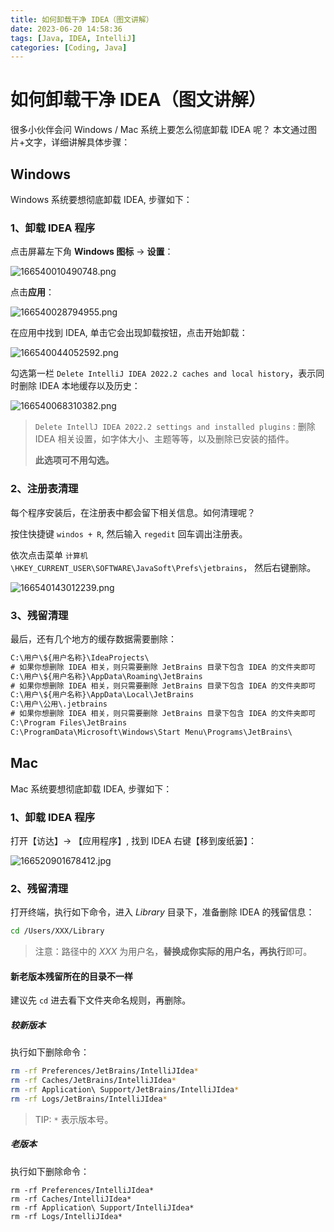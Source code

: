 ```yaml
---
title: 如何卸载干净 IDEA（图文讲解）
date: 2023-06-20 14:58:36
tags: [Java, IDEA, IntelliJ]
categories: [Coding, Java]
---
```


如何卸载干净 IDEA（图文讲解）
=================

很多小伙伴会问 Windows / Mac 系统上要怎么彻底卸载 IDEA 呢？ 本文通过图片+文字，详细讲解具体步骤：

Windows
-------

Windows 系统要想彻底卸载 IDEA, 步骤如下：

### 1、卸载 IDEA 程序

点击屏幕左下角 **Windows 图标** -> **设置**：

![166540010490748.png](https://s2.loli.net/2023/07/14/a5OWlerC4DHLdUT.jpg)

点击**应用**：

![166540028794955.png](https://s2.loli.net/2023/07/14/975twqVYgXo4lcp.jpg)

在应用中找到 IDEA, 单击它会出现卸载按钮，点击开始卸载：

![166540044052592.png](https://s2.loli.net/2023/07/14/UxnMhwbjazlADgE.jpg)

勾选第一栏 `Delete IntelliJ IDEA 2022.2 caches and local history`，表示同时删除 IDEA 本地缓存以及历史：

![166540068310382.png](https://s2.loli.net/2023/07/14/Ok9q1ISVYbznsAy.jpg)

> `Delete IntellJ IDEA 2022.2 settings and installed plugins` : 删除 IDEA 相关设置，如字体大小、主题等等，以及删除已安装的插件。
> 
> **此选项可不用勾选。**

### 2、注册表清理

每个程序安装后，在注册表中都会留下相关信息。如何清理呢？

按住快捷键 `windos + R`, 然后输入 `regedit` 回车调出注册表。

依次点击菜单 `计算机\HKEY_CURRENT_USER\SOFTWARE\JavaSoft\Prefs\jetbrains`， 然后右键删除。

![166540143012239.png](https://s2.loli.net/2023/07/14/dJ52jZoKGUEYCBA.jpg)

### 3、残留清理

最后，还有几个地方的缓存数据需要删除：

```cmd
C:\用户\${用户名称}\IdeaProjects\
# 如果你想删除 IDEA 相关，则只需要删除 JetBrains 目录下包含 IDEA 的文件夹即可
C:\用户\${用户名称}\AppData\Roaming\JetBrains
# 如果你想删除 IDEA 相关，则只需要删除 JetBrains 目录下包含 IDEA 的文件夹即可
C:\用户\${用户名称}\AppData\Local\JetBrains
C:\用户\公用\.jetbrains
# 如果你想删除 IDEA 相关，则只需要删除 JetBrains 目录下包含 IDEA 的文件夹即可
C:\Program Files\JetBrains
C:\ProgramData\Microsoft\Windows\Start Menu\Programs\JetBrains\

```

Mac
---

Mac 系统要想彻底卸载 IDEA, 步骤如下：

### 1、卸载 IDEA 程序

打开【访达】-> 【应用程序】, 找到 IDEA 右键【移到废纸篓】：

![166520901678412.jpg](https://s2.loli.net/2023/07/14/rs5G428dbxlypEJ.jpg)

### 2、残留清理

打开终端，执行如下命令，进入 _Library_ 目录下，准备删除 IDEA 的残留信息：

```bash
cd /Users/XXX/Library

```

> 注意：路径中的 _XXX_ 为用户名，**替换成你实际的用户名，再执行**即可。

#### 新老版本残留所在的目录不一样

建议先 `cd` 进去看下文件夹命名规则，再删除。

##### 较新版本

执行如下删除命令：

```bash
rm -rf Preferences/JetBrains/IntelliJIdea*
rm -rf Caches/JetBrains/IntelliJIdea*
rm -rf Application\ Support/JetBrains/IntelliJIdea*
rm -rf Logs/JetBrains/IntelliJIdea*

```

> TIP: `*` 表示版本号。

##### 老版本

执行如下删除命令：

```shell
rm -rf Preferences/IntelliJIdea*
rm -rf Caches/IntelliJIdea*
rm -rf Application\ Support/IntelliJIdea*
rm -rf Logs/IntelliJIdea*

```
